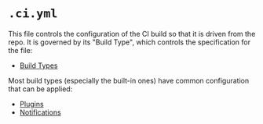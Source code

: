 # `.ci.yml`

This file controls the configuration of the CI build so that it is
driven from the repo. It is governed by its "Build Type", which controls
the specification for the file:

* [Build Types](build_types/README.md)

Most build types (especially the built-in ones) have common
configuration that can be applied:

* [Plugins](Plugins.md)
* [Notifications](Notifications.md)
